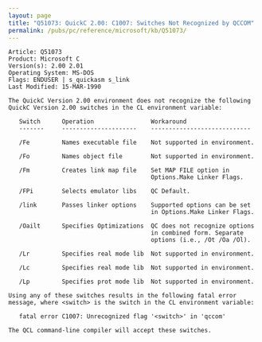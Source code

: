 ```yaml
---
layout: page
title: "Q51073: QuickC 2.00: C1007: Switches Not Recognized by QCCOM"
permalink: /pubs/pc/reference/microsoft/kb/Q51073/
---
```


	Article: Q51073
	Product: Microsoft C
	Version(s): 2.00 2.01
	Operating System: MS-DOS
	Flags: ENDUSER | s_quickasm s_link
	Last Modified: 15-MAR-1990
	
	The QuickC Version 2.00 environment does not recognize the following
	QuickC Version 2.00 switches in the CL environment variable:
	
	   Switch      Operation                Workaround
	   -------     ---------------------    ----------------------------
	
	   /Fe         Names executable file    Not supported in environment.
	
	   /Fo         Names object file        Not supported in environment.
	
	   /Fm         Creates link map file    Set MAP FILE option in
	                                        Options.Make Linker Flags.
	
	   /FPi        Selects emulator libs    QC Default.
	
	   /link       Passes linker options    Supported options can be set
	                                        in Options.Make Linker Flags.
	
	   /Oailt      Specifies Optimizations  QC does not recognize options
	                                        in combined form. Separate
	                                        options (i.e., /Ot /Oa /Ol).
	
	   /Lr         Specifies real mode lib  Not supported in environment.
	
	   /Lc         Specifies real mode lib  Not supported in environment.
	
	   /Lp         Specifies prot mode lib  Not supported in environment.
	
	Using any of these switches results in the following fatal error
	message, where <switch> is the switch in the CL environment variable:
	
	   fatal error C1007: Unrecognized flag '<switch>' in 'qccom'
	
	The QCL command-line compiler will accept these switches.
